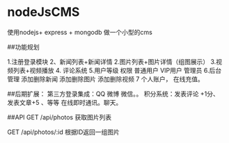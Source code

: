 # nodeJsCMS
使用nodejs+ express + mongodb 做一个小型的cms

##功能规划

1.注册登录模块
2、新闻列表+新闻详情 
2.图片列表+图片详情（组图展示）
3.视频列表+视频播放 
4. 评论系统 
5.用户等级 权限 普通用户 VIP用户 管理员
6.后台管理
   添加删除新闻
   添加删除图片
   添加删除视频
7 个人账户，  在线充值。

##后期扩展：
第三方登录集成：QQ 微博 微信。。
积分系统：发表评论 +1分、 发表文章+5 、等等
在线即时通讯。聊天。

##API
GET /api/photos
获取图片列表

GET /api/photos/:id
根据ID返回一组图片

